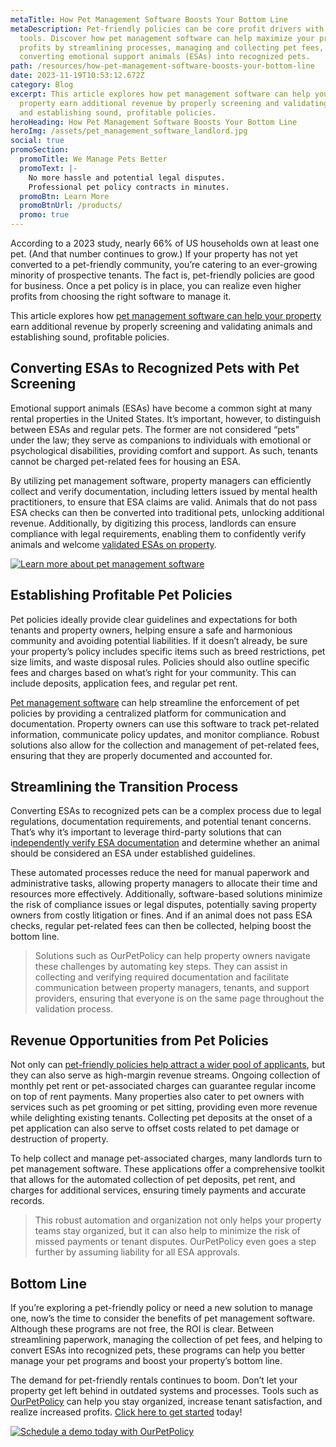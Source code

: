 ```yaml
---
metaTitle: How Pet Management Software Boosts Your Bottom Line
metaDescription: Pet-friendly policies can be core profit drivers with the right
  tools. Discover how pet management software can help maximize your property's
  profits by streamlining processes, managing and collecting pet fees, and
  converting emotional support animals (ESAs) into recognized pets.
path: /resources/how-pet-management-software-boosts-your-bottom-line
date: 2023-11-19T10:53:12.672Z
category: Blog
excerpt: This article explores how pet management software can help your
  property earn additional revenue by properly screening and validating animals
  and establishing sound, profitable policies.
heroHeading: How Pet Management Software Boosts Your Bottom Line
heroImg: /assets/pet_management_software_landlord.jpg
social: true
promoSection:
  promoTitle: We Manage Pets Better
  promoText: |-
    No more hassle and potential legal disputes.
    Professional pet policy contracts in minutes.
  promoBtn: Learn More
  promoBtnUrl: /products/
  promo: true
---
```

According to a 2023 study, nearly 66% of US households own at least one pet. (And that number continues to grow.) If your property has not yet converted to a pet-friendly community, you’re catering to an ever-growing minority of prospective tenants. The fact is, pet-friendly policies are good for business. Once a pet policy is in place, you can realize even higher profits from choosing the right software to manage it.

This article explores how [pet management software can help your property](https://landlordtech.com/resources/benefits-of-going-digital/) earn additional revenue by properly screening and validating animals and establishing sound, profitable policies.

## Converting ESAs to Recognized Pets with Pet Screening

Emotional support animals (ESAs) have become a common sight at many rental properties in the United States. It’s important, however, to distinguish between ESAs and regular pets. The former are not considered “pets” under the law; they serve as companions to individuals with emotional or psychological disabilities, providing comfort and support. As such, tenants cannot be charged pet-related fees for housing an ESA.

By utilizing pet management software, property managers can efficiently collect and verify documentation, including letters issued by mental health practitioners, to ensure that ESA claims are valid. Animals that do not pass ESA checks can then be converted into traditional pets, unlocking additional revenue. Additionally, by digitizing this process, landlords can ensure compliance with legal requirements, enabling them to confidently verify animals and welcome [validated ESAs on property](https://landlordtech.com/resources/tips-for-establishing-a-software-pet-screening-process-in-apartments).

[![L﻿earn more a﻿bout pet management software](/assets/validating_esa_for_rental_property.png "L﻿earn more how to properly screen pets for your rental property with OurPetPolicy")](https://landlordtech.com/products)

## Establishing Profitable Pet Policies

Pet policies ideally provide clear guidelines and expectations for both tenants and property owners, helping ensure a safe and harmonious community and avoiding potential liabilities. If it doesn’t already, be sure your property’s policy includes specific items such as breed restrictions, pet size limits, and waste disposal rules. Policies should also outline specific fees and charges based on what’s right for your community. This can include deposits, application fees, and regular pet rent.

[Pet management software](https://landlordtech.com/resources/pet-management-software-benefits-and-roi/) can help streamline the enforcement of pet policies by providing a centralized platform for communication and documentation. Property owners can use this software to track pet-related information, communicate policy updates, and monitor compliance. Robust solutions also allow for the collection and management of pet-related fees, ensuring that they are properly documented and accounted for.

## Streamlining the Transition Process

Converting ESAs to recognized pets can be a complex process due to legal regulations, documentation requirements, and potential tenant concerns. That’s why it’s important to leverage third-party solutions that can i[ndependently verify ESA documentation](https://landlordtech.com/resources/best-practices-to-properly-screen-pets-for-apartments/) and determine whether an animal should be considered an ESA under established guidelines.

These automated processes reduce the need for manual paperwork and administrative tasks, allowing property managers to allocate their time and resources more effectively. Additionally, software-based solutions minimize the risk of compliance issues or legal disputes, potentially saving property owners from costly litigation or fines. And if an animal does not pass ESA checks, regular pet-related fees can then be collected, helping boost the bottom line.

> Solutions such as OurPetPolicy can help property owners navigate these challenges by automating key steps. They can assist in collecting and verifying required documentation and facilitate communication between property managers, tenants, and support providers, ensuring that everyone is on the same page throughout the validation process.

## Revenue Opportunities from Pet Policies

Not only can [pet-friendly policies help attract a wider pool of applicants](https://landlordtech.com/resources/landlord-q&a-should-you-move-to-a-pet-friendly-policy/), but they can also serve as high-margin revenue streams. Ongoing collection of monthly pet rent or pet-associated charges can guarantee regular income on top of rent payments. Many properties also cater to pet owners with services such as pet grooming or pet sitting, providing even more revenue while delighting existing tenants. Collecting pet deposits at the onset of a pet application can also serve to offset costs related to pet damage or destruction of property.

To help collect and manage pet-associated charges, many landlords turn to pet management software. These applications offer a comprehensive toolkit that allows for the automated collection of pet deposits, pet rent, and charges for additional services, ensuring timely payments and accurate records.

> This robust automation and organization not only helps your property teams stay organized, but it can also help to minimize the risk of missed payments or tenant disputes. OurPetPolicy even goes a step further by assuming liability for all ESA approvals.

## Bottom Line

If you’re exploring a pet-friendly policy or need a new solution to manage one, now’s the time to consider the benefits of pet management software. Although these programs are not free, the ROI is clear. Between streamlining paperwork, managing the collection of pet fees, and helping to convert ESAs into recognized pets, these programs can help you better manage your pet programs and boost your property’s bottom line.

The demand for pet-friendly rentals continues to boom. Don’t let your property get left behind in outdated systems and processes. Tools such as [OurPetPolicy](https://landlordtech.com/products) can help you stay organized, increase tenant satisfaction, and realize increased profits. [Click here to get started](https://info.ourpetpolicy.com/demo) today!

[![Schedule a demo today with OurPetPolicy](/assets/streamline_esa_verification_process_with_ourpetpolicy.png "Schedule a demo today with OurPetPolicy")](https://info.ourpetpolicy.com/demo/)